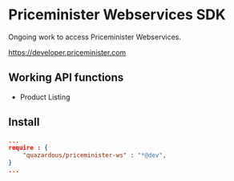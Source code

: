 # Priceminister Webservices SDK

Ongoing work to access Priceminister Webservices.

https://developer.priceminister.com

## Working API functions
- Product Listing

## Install

```json
...
require : {
    "quazardous/priceminister-ws" : "*@dev",
}
...
```
